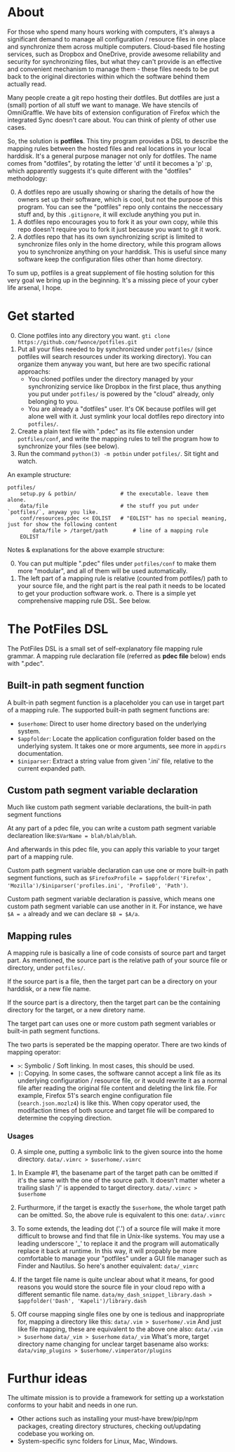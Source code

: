 # About

For those who spend many hours working with computers, it's always a significant demand to manage all configuration / resource files in one place and synchronize them across multiple computers. Cloud-based file hosting services, such as Dropbox and OneDrive, provide awesome reliability and security for synchronizing files, but what they can't provide is an effective and convenient mechanism to manage them - these files needs to be put back to the original directories within which the software behind them actually read.

Many people create a git repo hosting their dotfiles. But dotfiles are just a (small) portion of all stuff we want to manage. We have stencils of OmniGraffle. We have bits of extension configuration of Firefox which the integrated Sync doesn't care about. You can think of plenty of other use cases.

So, the solution is **potfiles**. This tiny program provides a DSL to describe the mapping rules between the hosted files and real locations in your local harddisk. It's a general purpose manager not only for dotfiles. The name comes from "dotfiles", by rotating the letter 'd' until it becomes a 'p' :p, which apparently suggests it's quite different with the "dotfiles" methodology:

0. A dotfiles repo are usually showing or sharing the details of how the owners set up their software, which is cool, but not the purpose of this program. You can see the "potfiles" repo only contains the neccessary stuff and, by this `.gitignore`, it will exclude anything you put in.
0. A dotfiles repo encourages you to fork it as your own copy, while this repo doesn't require you to fork it just because you want to git it work.
0. A dotfiles repo that has its own synchronizing script is limited to synchronize files only in the home directory, while this program allows you to synchronize anything on your harddisk. This is useful since many software keep the configuration files other than home directory.

To sum up,  potfiles is a great supplement of file hosting solution for this very goal we bring up in the beginning. It's a missing piece of your cyber life arsenal, I hope. 

# Get started

0. Clone potfiles into any directory you want. `gti clone https://github.com/fwonce/potfiles.git`
0. Put all your files needed to by synchronized under `potfiles/` (since potfiles will search resources under its working directory). You can organize them anyway you want, but here are two specific rational approachs:
	- You cloned potfiles under the directory managed by your synchronizing service like Dropbox in the first place, thus anything you put under `potfiles/` is powered by the "cloud" already, only belonging to you.
	- You are already a "dotfiles" user. It's OK because potfiles will get alone well with it. Just symlink your local dotfiles repo directory into `potfiles/`.
0. Create a plain text file with ".pdec" as its file extension under `potfiles/conf`, and write the mapping rules to tell the program how to synchronize your files (see below).
0. Run the command `python(3) -m potbin` under `potfiles/`. Sit tight and watch.

An example structure:

``` shell
potfiles/
	setup.py & potbin/				# the executable. leave them alone.
	data/file						# the stuff you put under `potfiles/`, anyway you like.
	conf/resources.pdec << EOLIST	# "EOLIST" has no special meaning, just for show the following content
		data/file > /target/path		# line of a mapping rule
	EOLIST
```

Notes & explanations for the above example structure:

0. You can put multiple ".pdec" files under `potfiles/conf` to make them more "modular", and all of them will be used automatically.
0. The left part of a mapping rule is relative (counted from potfiles/) path to your source file, and the right part is the real path it needs to be located to get your production software work.
o. There is a simple yet comprehensive mapping rule DSL. See below.

# The PotFiles DSL

The PotFiles DSL is a small set of self-explanatory file mapping rule grammar. A mapping rule declaration file (referred as **pdec file** below) ends with ".pdec".

## Built-in path segment function

A built-in path segment function is a placeholder you can use in target part of a mapping rule. The supported built-in path segment functions are:

- `$userhome`: Direct to user home directory based on the underlying system.
- `$appfolder`: Locate the application configuration folder based on the underlying system. It takes one or more arguments, see more in `appdirs` documentation.
- `$iniparser`: Extract a string value from given '.ini' file, relative to the current expanded path.

## Custom path segment variable declaration

Much like custom path segment variable declarations, the built-in path segment functions 

At any part of a pdec file, you can write a custom path segment variable declareation like:`$VarName = blah/blah/blah`.

And afterwards in this pdec file, you can apply this variable to your target part of a mapping rule.

Custom path segment variable declaration can use one or more built-in path segment functions, such as `$FirefoxProfile = $appfolder('Firefox', 'Mozilla')/$iniparser('profiles.ini', 'Profile0', 'Path')`.

Custom path segment variable declaration is passive, which means one custom path segment variable can use another in it. For instance, we have `$A = a` already and we can declare `$B = $A/a`.

## Mapping rules

A mapping rule is basically a line of code consists of source part and target part. As mentioned, the source part is the relative path of your source file or directory, under `potfiles/`.

If the source part is a file, then the target part can be a directory on your harddisk, or a new file name.

If the source part is a directory, then the target part can be the containing directory for the target, or a new diretory name.

The target part can uses one or more custom path segment variables or built-in path segment functions.

The two parts is seperated be the mapping operator. There are two kinds of mapping operator:

- `>`: Symbolic / Soft linking. In most cases, this should be used.
- `|`: Copying. In some cases, the software cannot accept a link file as its underlying configuration / resource file, or it would rewrite it as a normal file after reading the original file content and deleting the link file. For example, Firefox 51's search engine configuration file (`search.json.mozlz4`) is like this. When copy operator used, the modifaction times of both source and target file will be compared to determine the copying direction.

### Usages

0. A simple one, putting a symbolic link to the given source into the home directory.
	`data/.vimrc > $userhome/.vimrc`

0. In Example #1, the basename part of the target path can be omitted if it's the same with the one of the source path. It doesn't matter wheter a trailing slash '/' is appended to target directory.
	`data/.vimrc > $userhome`

0. Furthurmore, if the target is exactly the `$userhome`, the whole target path can be omitted. So, the above rule is equivalent to this one:
	`data/.vimrc`

0. To some extends, the leading dot ('.') of a source file will make it more difficult to browse and find that file in Unix-like systems. You may use a leading underscore '_' to replace it and the program will automatically replace it back at runtime. In this way, it will propably be more comfortable to manage your "potfiles" under a GUI file manager such as Finder and Nautilus. So here's another equivalent:
	`data/_vimrc`
	
0. If the target file name is quite unclear about what it means, for good reasons you would store the source file in your cloud repo with a different semantic file name.
	`data/my_dash_snippet_library.dash > $appfolder('Dash', 'Kapeli')/library.dash`

0. Off course mapping single files one by one is tedious and inappropriate for, mapping a directory like this:
	`data/.vim > $userhome/.vim` 
	And just like file mapping, these are equivalent to the above one also:
	`data/.vim > $userhome` `data/_vim > $userhome` `data/_vim`
	What's more, target directory name changing for unclear target basename also works:
	`data/vimp_plugins > $userhome/.vimperator/plugins`

# Furthur ideas

The ultimate mission is to provide a framework for setting up a workstation conforms to your habit and needs in one run.

- Other actions such as installing your must-have brew/pip/npm packages, creating directory structures, checking out/updating codebase you working on.
- System-specific sync folders for Linux, Mac, Windows.

